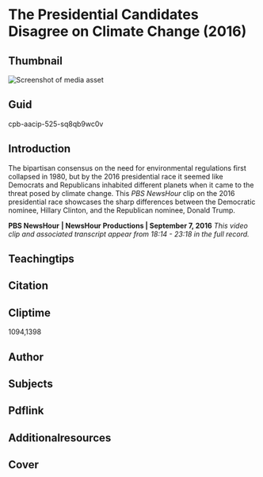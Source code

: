 # The Presidential Candidates Disagree on Climate Change (2016)

## Thumbnail

![Screenshot of media asset](https://s3.amazonaws.com/americanarchive.org/primary_source_sets/10-525-sq8qb9wc0v.jpg "Screenshot media asset")

## Guid
cpb-aacip-525-sq8qb9wc0v

## Introduction

The bipartisan consensus on the need for environmental regulations first collapsed in 1980, but by the 2016 presidential race it seemed like Democrats and Republicans inhabited different  planets when it came to the threat posed by climate change. This _PBS NewsHour_ clip on the 2016 presidential race showcases the sharp differences between the Democratic nominee, Hillary Clinton, and the Republican nominee, Donald Trump.

<b>PBS NewsHour</b>
<b>| NewsHour Productions | September 7, 2016</b>
<i>This video clip and associated transcript appear from 18:14 - 23:18 in the full record.</i>

## Teachingtips

## Citation

## Cliptime

1094,1398

## Author
## Subjects
## Pdflink
## Additionalresources
## Cover
